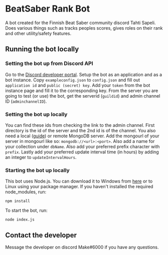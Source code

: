 # BeatSaber Rank Bot
A bot created for the Finnish Beat Saber community discord Tahti Sapeli.
Does various things such as tracks peoples scores, gives roles on their rank and other utility/safety features.

## Running the bot locally
### Setting the bot up from Discord API
Go to the [Discord developer portal](https://discord.com/developers/). Setup the bot as an application and as a bot instance. Copy `exampleconfig.json` to `config.json` and fill out `application id` and `public (secret) key`. Add your `token` from the bot instance page and fill it to the corresponding key. From the server you are going to test (or use) the bot, get the serverid (`guildid`) and admin channel ID (`adminchannelID`). 
### Setting the bot up locally
You can find these ids from checking the link to the admin channel. First directory is the id of the server and the 2nd id is of the channel. You also need a local ([guide](https://docs.mongodb.com/manual/tutorial/install-mongodb-on-windows/)) or remote MongoDB server. Add the mongourl of your server in mongourl like so: `mongodb://<url>:<port>`. Also add a name for your collection under `dbName`. Also add your preferred prefix character with `prefix`. Lastly add your preferred update interval time (in hours) by adding an integer to `updateIntervalHours`. 
### Starting the bot up locally
This bot uses Node.js. You can download it to Windows from [here](https://nodejs.org/en/download/) or to Linux using your package manager. If you haven't installed the required node_modules, run:
```
npm install
```
To start the bot, run:
```
node index.js
```

## Contact the developer
Message the developer on discord Make#6000 if you have any questions.
